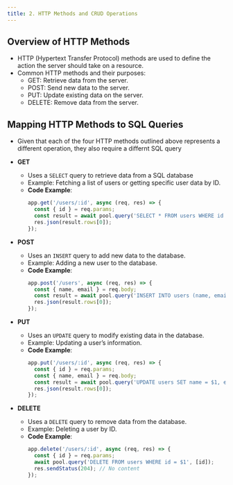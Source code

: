 ```yaml
---
title: 2. HTTP Methods and CRUD Operations
---
```


## Overview of HTTP Methods
- HTTP (Hypertext Transfer Protocol) methods are used to define the action the server should take on a resource.
- Common HTTP methods and their purposes:
  - GET: Retrieve data from the server.
  - POST: Send new data to the server.
  - PUT: Update existing data on the server.
  - DELETE: Remove data from the server.

## Mapping HTTP Methods to SQL Queries
- Given that each of the four HTTP methods outlined above represents a different operation, they also require a differnt SQL query
- **GET**
  - Uses a `SELECT` query to retrieve data from a SQL database
  - Example: Fetching a list of users or getting specific user data by ID.
  - **Code Example**:
    ```javascript
    app.get('/users/:id', async (req, res) => {
      const { id } = req.params;
      const result = await pool.query('SELECT * FROM users WHERE id = $1', [id]);
      res.json(result.rows[0]);
    });
    ```

- **POST**
  - Uses an `INSERT` query to add new data to the database.
  - Example: Adding a new user to the database.
  - **Code Example**:
    ```javascript
    app.post('/users', async (req, res) => {
      const { name, email } = req.body;
      const result = await pool.query('INSERT INTO users (name, email) VALUES ($1, $2) RETURNING *', [name, email]);
      res.json(result.rows[0]);
    });
    ```

- **PUT**
  - Uses an `UPDATE` query to modify existing data in the database.
  - Example: Updating a user’s information.
  - **Code Example**:
    ```javascript
    app.put('/users/:id', async (req, res) => {
      const { id } = req.params;
      const { name, email } = req.body;
      const result = await pool.query('UPDATE users SET name = $1, email = $2 WHERE id = $3 RETURNING *', [name, email, id]);
      res.json(result.rows[0]);
    });
    ```

- **DELETE**
  - Uses a `DELETE` query to remove data from the database.
  - Example: Deleting a user by ID.
  - **Code Example**:
    ```javascript
    app.delete('/users/:id', async (req, res) => {
      const { id } = req.params;
      await pool.query('DELETE FROM users WHERE id = $1', [id]);
      res.sendStatus(204); // No content
    });
    ```